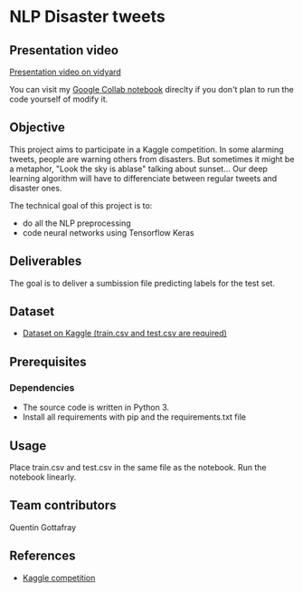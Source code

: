 # NLP Disaster tweets

## Presentation video
[Presentation video on vidyard](https://share.vidyard.com/watch/z4SYhfGvp5HQqvbgdPZp5a?)

You can visit my [Google Collab notebook](https://colab.research.google.com/drive/1nK4y3Kl3Tw-wNLXcw7hM0FKhXHQkiqlg?usp=sharing) direclty if you don't plan to run the code yourself of modify it.

## Objective
This project aims to participate in a Kaggle competition. In some alarming tweets, people are warning others from disasters. But sometimes it might be a metaphor, "Look the sky is ablase" talking about sunset... Our deep learning algorithm will have to differenciate between regular tweets and disaster ones. 

The technical goal of this project is to:
- do all the NLP preprocessing
- code neural networks using Tensorflow Keras

## Deliverables
The goal is to deliver a sumbission file predicting labels for the test set.


## Dataset
* [Dataset on Kaggle (train.csv and test.csv are required)](https://www.kaggle.com/competitions/nlp-getting-started/overview/description)

## Prerequisites
### Dependencies
- The source code is written in Python 3.
- Install all requirements with pip and the requirements.txt file

## Usage
Place train.csv and test.csv in the same file as the notebook. Run the notebook linearly. 

## Team contributors
Quentin Gottafray

## References
* [Kaggle competition](https://www.kaggle.com/competitions/nlp-getting-started/overview/description)

